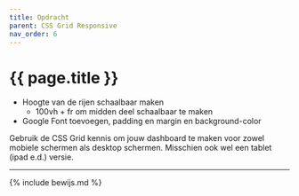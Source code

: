 ```yaml
---
title: Opdracht
parent: CSS Grid Responsive
nav_order: 6
---
```


# {{ page.title }}

- Hoogte van de rijen schaalbaar maken
    - 100vh + fr om midden deel schaalbaar te maken
- Google Font toevoegen, padding en margin en background-color



Gebruik de CSS Grid kennis om jouw dashboard te maken voor zowel mobiele schermen als desktop schermen.
Misschien ook wel een tablet (ipad e.d.) versie.

---

{% include bewijs.md %}
